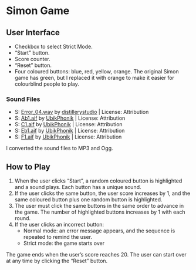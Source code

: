 # Simon Game
## User Interface
<ul>
<li>Checkbox to select Strict Mode.</li>
<li>“Start” button.</li>
<li>Score counter.</li>
<li>“Reset” button.</li>
<li>Four coloured buttons: blue, red, yellow, orange. The original Simon game has green, but I replaced it with orange to make it easier for colourblind people to play.</li>
</ul>

### Sound Files
<ul>
     <li>S: <a href="https://freesound.org/people/distillerystudio/sounds/327735/">Error_04.wav</a> by <a href="https://freesound.org/people/distillerystudio/">distillerystudio</a> | License: Attribution</li> 
     <li>S: <a href="https://freesound.org/people/UbikPhonik/sounds/177947/">Ab1.aif</a> by <a href="https://freesound.org/people/UbikPhonik/">UbikPhonik</a> | License: Attribution</li> 
     <li>S: <a href="https://freesound.org/people/UbikPhonik/sounds/177948/">C1.aif</a> by <a href="https://freesound.org/people/UbikPhonik/">UbikPhonik</a> | License: Attribution</li> 
     <li>S: <a href="https://freesound.org/people/UbikPhonik/sounds/177954/">Eb1.aif</a> by <a href="https://freesound.org/people/UbikPhonik/">UbikPhonik</a> | License: Attribution</li> 
     <li>S: <a href="https://freesound.org/people/UbikPhonik/sounds/177943/">F1.aif</a> by <a href="https://freesound.org/people/UbikPhonik/">UbikPhonik</a> | License: Attribution</li> 
</ul>
I converted the sound files to MP3 and Ogg.

## How to Play
<ol>
<li>When the user clicks “Start”, a random coloured button is highlighted and a sound plays. Each button has a unique sound.</li>
<li>If the user clicks the same button, the user score increases by 1, and the same coloured button plus one random button is highlighted.</li>
<li>The user must click the same buttons in the same order to advance in the game. The number of highlighted buttons increases by 1 with each round.</li>
<li>If the user clicks an incorrect button:
<ul>
<li>Normal mode: an error message appears, and the sequence is repeated to remind the user.</li>
<li>Strict mode: the game starts over</li></li></ul></ol>
The game ends when the user’s score reaches 20. The user can start over at any time by clicking the “Reset” button.


